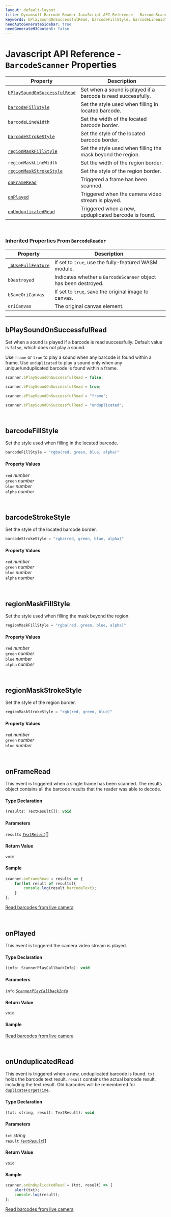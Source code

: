 ```yaml
---
layout: default-layout
title: Dynamsoft Barcode Reader JavaScript API Reference - BarcodeScanner Properties
keywords: bPlaySoundOnSuccessfulRead, barcodeFillStyle, barcodeLineWidth, barcodeStrokeStyle, regionMaskFillStyle, regionMaskLineWidth, regionMaskStrokeStyle, onFrameRead, onPlayed, onUnduplicatedRead, properties, BarcodeScanner, api reference, javascript, js
needAutoGenerateSidebar: true
needGenerateH3Content: false
---
```



# Javascript API Reference - `BarcodeScanner` Properties

| Property             | Description |
|----------------------|-------------|
| [`bPlaySoundOnSuccessfulRead`](#bplaysoundonsuccessfulread) | Set when a sound is played if a barcode is read successfully. |
| [`barcodeFillStyle`](#barcodefillstyle) | Set the style used when filling in located barcode. | 
| `barcodeLineWidth` | Set the width of the located barcode border. | 
| [`barcodeStrokeStyle`](#barcodestrokestyle) | Set the style of the located barcode border. | 
| [`regionMaskFillStyle`](#regionmaskfillstyle) | Set the style used when filling the mask beyond the region. | 
| `regionMaskLineWidth` | Set the width of the region border. | 
| [`regionMaskStrokeStyle`](#regionmaskstrokestyle) | Set the style of the region border. | 
| [`onFrameRead`](#onframeread) | Triggered a frame has been scanned. | 
| [`onPlayed`](#onplayed) | Triggered when the camera video stream is played. | 
| [`onUnduplicatedRead`](#onunduplicatedread) | Triggered when a new, upduplicated barcode is found. | 

&nbsp;



### Inherited Properties From `BarcodeReader`

| Property             | Description |
|----------------------|-------------|
| [`_bUseFullFeature`](../BarcodeReader/properties.md#_busefullfeature) | If set to `true`, use the fully-featured WASM module. |
| `bDestroyed` | Indicates whether a `BarcodeScanner` object has been destroyed. | 
| `bSaveOriCanvas` | If set to `true`, save the original image to canvas. | 
| `oriCanvas` | The original canvas element. | 

---


## bPlaySoundOnSuccessfulRead

Set when a sound is played if a barcode is read successfully. Default value is `false`, which does not play a sound. 

Use `frame` or `true` to play a sound when any barcode is found within a frame. Use `unduplicated` to play a sound only when any unique/unduplicated barcode is found within a frame.

```javascript
scanner.bPlaySoundOnSuccessfulRead = false;

scanner.bPlaySoundOnSuccessfulRead = true;

scanner.bPlaySoundOnSuccessfulRead = "frame";

scanner.bPlaySoundOnSuccessfulRead = "unduplicated";
```


&nbsp;


## barcodeFillStyle

Set the style used when filling in the located barcode.

```javascript
barcodeFillStyle = "rgba(red, green, blue, alpha)"
```


#### Property Values

`red` *number*  
`green` *number*  
`blue` *number*  
`alpha` *number*

&nbsp;

## barcodeStrokeStyle

Set the style of the located barcode border.

```javascript
barcodeStrokeStyle = "rgba(red, green, blue, alpha)"
```

#### Property Values

`red` *number*  
`green` *number*  
`blue` *number*  
`alpha` *number*

&nbsp;

## regionMaskFillStyle

Set the style used when filling the mask beyond the region.

```javascript
regionMaskFillStyle = "rgba(red, green, blue, alpha)"
```


#### Property Values

`red` *number*  
`green` *number*  
`blue` *number*  
`alpha` *number*

&nbsp;

## regionMaskStrokeStyle

Set the style of the region border.

```javascript
regionMaskStrokeStyle = "rgb(red, green, blue)"
```

#### Property Values

`red` *number*  
`green` *number*  
`blue` *number*  



&nbsp;

## onFrameRead

This event is triggered when a single frame has been scanned. The results object contains all the barcode results that the reader was able to decode.

#### Type Declaration

```javascript
(results: TextResult[]): void
```


#### Parameters

`results` [*`TextResult`*](interfaces.md#textresult)[]

#### Return Value

`void`


#### Sample

```javascript
scanner.onFrameRead = results => {
    for(let result of results){
        console.log(result.barcodeText);
    }
};
```
[Read barcodes from live camera](https://demo.dynamsoft.com/dbr_wasm/barcode_reader_javascript.html)


&nbsp;

## onPlayed

This event is triggered the camera video stream is played.

#### Type Declaration

```javascript
(info: ScannerPlayCallbackInfo): void
```


#### Parameters

`info` [*`ScannerPlayCallbackInfo`*](interfaces.md#scannerplaycallbackinfo)

#### Return Value

`void`


#### Sample

[Read barcodes from live camera](https://demo.dynamsoft.com/dbr_wasm/barcode_reader_javascript.html)


&nbsp;

## onUnduplicatedRead

This event is triggered when a new, unduplicated barcode is found. `txt` holds the barcode text result. `result` contains the actual barcode result, including the text result. Old barcodes will be remembered for [`duplicateForgetTime`](interfaces.md#scansettings).

#### Type Declaration

```javascript
(txt: string, result: TextResult): void
```


#### Parameters
`txt` *string*   
`result` [*`TextResult`*](../global-interfaces.md#textresult)[]

#### Return Value

`void`


#### Sample

```javascript
scanner.onUnduplicatedRead = (txt, result) => {
    alert(txt);
    console.log(result);
};
```
[Read barcodes from live camera](https://demo.dynamsoft.com/dbr_wasm/barcode_reader_javascript.html)


&nbsp;
